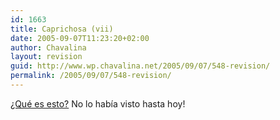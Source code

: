 ```yaml
---
id: 1663
title: Caprichosa (vii)
date: 2005-09-07T11:23:20+02:00
author: Chavalina
layout: revision
guid: http://www.wp.chavalina.net/2005/09/07/548-revision/
permalink: /2005/09/07/548-revision/
---
```

<a href="http://www.apple.com/ipodnano/" target="_blank">&iquest;Qué es esto?</a> No lo había visto hasta hoy!